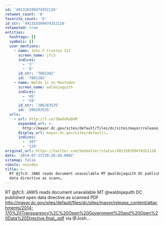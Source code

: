 ```yaml
---
id: '491318399474352128'
retweet_count: '0'
favorite_count: '0'
id_str: '491318399474352128'
retweeted: true
entities:
  hashtags: []
  symbols: []
  user_mentions:
    - name: John F Croston III
      screen_name: jfc3
      indices:
        - '3'
        - '8'
      id_str: '7801382'
      id: '7801382'
    - name: Waldo is on Mastodon
      screen_name: waldojaquith
      indices:
        - '45'
        - '58'
      id_str: '206283535'
      id: '206283535'
  urls:
    - url: http://t.co/tBaOuRaDGM
      expanded_url: >-
        http://mayor.dc.gov/sites/default/files/dc/sites/mayor/release_content/attachments/2014-170%20Transparency%2C%20Open%20Government%20and%20Open%20Data%20Directive.final_.pdf
      display_url: mayor.dc.gov/sites/default/…
      indices:
        - '107'
        - '129'
original_url: https://twitter.com/benbalter/status/491318399474352128
date: '2014-07-21T20:26:49.000Z'
sitemap: false
robots: noindex
title: >-
  RT @jfc3: JAWS reads document unavailable MT @waldojaquith DC published open
  data directive as scann…
---
```


RT @jfc3: JAWS reads document unavailable MT @waldojaquith DC published open data directive as scanned PDF http://mayor.dc.gov/sites/default/files/dc/sites/mayor/release_content/attachments/2014-170%20Transparency%2C%20Open%20Government%20and%20Open%20Data%20Directive.final_.pdf via @Josh…